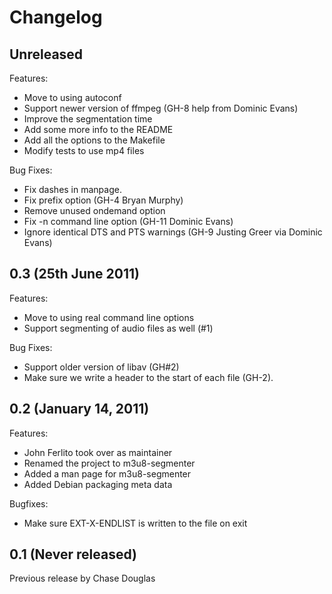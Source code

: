 # Changelog

## Unreleased

Features:

  - Move to using autoconf
  - Support newer version of ffmpeg (GH-8 help from Dominic Evans)
  - Improve the segmentation time
  - Add some more info to the README
  - Add all the options to the Makefile
  - Modify tests to use mp4 files

Bug Fixes:

  - Fix dashes in manpage.
  - Fix prefix option (GH-4 Bryan Murphy)
  - Remove unused ondemand option
  - Fix -n command line option (GH-11 Dominic Evans)
  - Ignore identical DTS and PTS warnings (GH-9 Justing Greer via Dominic Evans)

## 0.3 (25th June 2011)

Features:

  - Move to using real command line options
  - Support segmenting of audio files as well (#1)

Bug Fixes:

  - Support older version of libav (GH#2)
  - Make sure we write a header to the start of each file (GH-2).

## 0.2 (January 14, 2011)

Features:

  - John Ferlito took over as maintainer
  - Renamed the project to m3u8-segmenter
  - Added a man page for m3u8-segmenter
  - Added Debian packaging meta data

Bugfixes:

  - Make sure EXT-X-ENDLIST is written to the file on exit


## 0.1 (Never released)

Previous release by Chase Douglas


